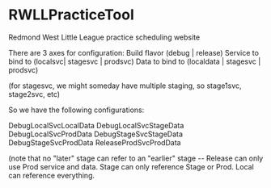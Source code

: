 # RWLLPracticeTool
Redmond West Little League practice scheduling website

There are 3 axes for configuration:
	Build flavor (debug | release)
	Service to bind to (localsvc| stagesvc | prodsvc)
	Data to bind to (localdata | stagesvc | prodsvc)
	
(for stagesvc, we might someday have multiple staging, so stage1svc, stage2svc, etc)

So we have the following configurations:

DebugLocalSvcLocalData
DebugLocalSvcStageData
DebugLocalSvcProdData
DebugStageSvcStageData
DebugStageSvcProdData
ReleaseProdSvcProdData

(note that no "later" stage can refer to an "earlier" stage -- Release can only use Prod service and data.  Stage can only reference Stage or Prod. Local can reference everything.


